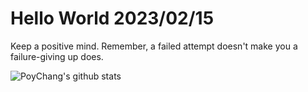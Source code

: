# Hello World 2023/02/15

Keep a positive mind. Remember, a failed attempt doesn't make you a failure-giving up does.

![PoyChang's github stats](https://github-readme-stats.vercel.app/api?username=poychang&show_icons=true&theme=dracula)
